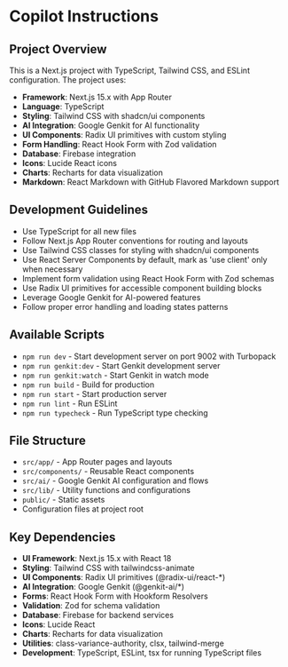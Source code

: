 # Copilot Instructions

<!-- Use this file to provide workspace-specific custom instructions to Copilot. For more details, visit https://code.visualstudio.com/docs/copilot/copilot-customization#_use-a-githubcopilotinstructionsmd-file -->

## Project Overview
This is a Next.js project with TypeScript, Tailwind CSS, and ESLint configuration. The project uses:

- **Framework**: Next.js 15.x with App Router
- **Language**: TypeScript
- **Styling**: Tailwind CSS with shadcn/ui components
- **AI Integration**: Google Genkit for AI functionality
- **UI Components**: Radix UI primitives with custom styling
- **Form Handling**: React Hook Form with Zod validation
- **Database**: Firebase integration
- **Icons**: Lucide React icons
- **Charts**: Recharts for data visualization
- **Markdown**: React Markdown with GitHub Flavored Markdown support

## Development Guidelines
- Use TypeScript for all new files
- Follow Next.js App Router conventions for routing and layouts
- Use Tailwind CSS classes for styling with shadcn/ui components
- Use React Server Components by default, mark as 'use client' only when necessary
- Implement form validation using React Hook Form with Zod schemas
- Use Radix UI primitives for accessible component building blocks
- Leverage Google Genkit for AI-powered features
- Follow proper error handling and loading states patterns

## Available Scripts
- `npm run dev` - Start development server on port 9002 with Turbopack
- `npm run genkit:dev` - Start Genkit development server
- `npm run genkit:watch` - Start Genkit in watch mode
- `npm run build` - Build for production
- `npm run start` - Start production server
- `npm run lint` - Run ESLint
- `npm run typecheck` - Run TypeScript type checking

## File Structure
- `src/app/` - App Router pages and layouts
- `src/components/` - Reusable React components
- `src/ai/` - Google Genkit AI configuration and flows
- `src/lib/` - Utility functions and configurations
- `public/` - Static assets
- Configuration files at project root

## Key Dependencies
- **UI Framework**: Next.js 15.x with React 18
- **Styling**: Tailwind CSS with tailwindcss-animate
- **UI Components**: Radix UI primitives (@radix-ui/react-*)
- **AI Integration**: Google Genkit (@genkit-ai/*)
- **Forms**: React Hook Form with Hookform Resolvers
- **Validation**: Zod for schema validation
- **Database**: Firebase for backend services
- **Icons**: Lucide React
- **Charts**: Recharts for data visualization
- **Utilities**: class-variance-authority, clsx, tailwind-merge
- **Development**: TypeScript, ESLint, tsx for running TypeScript files
